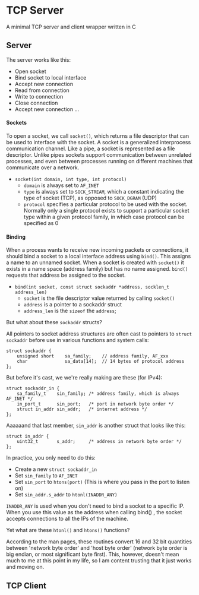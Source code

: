 # TCP Server

A minimal TCP server and client wrapper written in C

## Server

The server works like this:

* Open socket
* Bind socket to local interface
* Accept new connection
* Read from connection
* Write to connection
* Close connection
* Accept new connection ...

#### Sockets

To open a socket, we call `socket()`, which returns a file descriptor that can be used to interface with the socket. A socket is a generalized interprocess communication channel. Like a pipe, a socket is represented as a file descriptor. Unlike pipes sockets support communication between unrelated processes, and even between processes running on different machines that communicate over a network.

* `socket(int domain, int type, int protocol)`
    - `domain` is always set to `AF_INET`
    - `type` is always set to `SOCK_STREAM`, which a constant indicating the type of socket (TCP), as opposed to `SOCK_DGRAM` (UDP)
    - `protocol` specifies a particular protocol to be used with the socket. Normally only a single protocol exists to support a particular socket type within a given protocol family, in which case protocol can be specified as 0

#### Binding

When a process wants to receive new incoming packets or connections, it should bind a socket to a local interface address using `bind()`. This assigns a name to an unnamed socket. When a socket is created with `socket()` it exists in a name space (address family) but has no name assigned. `bind()` requests that address be assigned to the socket.

* `bind(int socket, const struct sockaddr *address, socklen_t address_len)`
    - `socket` is the file descriptor value returned by calling `socket()`
    - `address` is a pointer to a sockaddr struct
    - `address_len` is the `sizeof` the `address`;

But what about these `sockaddr` structs?

All pointers to socket address structures are often cast to pointers to `struct sockaddr` before use in various functions and system calls:

```
struct sockaddr {
    unsigned short    sa_family;    // address family, AF_xxx
    char              sa_data[14];  // 14 bytes of protocol address
};
```


But before it's cast, we we're really making are these (for IPv4):

```
struct sockaddr_in {
	sa_family_t    sin_family; /* address family, which is always AF_INET */
	in_port_t      sin_port;   /* port in network byte order */
	struct in_addr sin_addr;   /* internet address */
};
```

Aaaaaand that last member, `sin_addr` is another struct that looks like this:

```
struct in_addr {
	uint32_t       s_addr;     /* address in network byte order */
};
```

In practice, you only need to do this:

* Create a new `struct sockaddr_in`
* Set `sin_family` to `AF_INET`
* Set `sin_port` to `htons(port)` (This is where you pass in the port to listen on)
* Set `sin_addr.s_addr` to `htonl(INADDR_ANY)`

`INADDR_ANY` is used when you don't need to bind a socket to a specific IP. When you use this value as the address when calling bind() , the socket accepts connections to all the IPs of the machine.

Yet what are these `htonl()` and `htons()` functions?

According to the man pages, these routines convert 16 and 32 bit quantities between 'network byte order' and 'host byte order' (network byte order is big endian, or most significant byte first). This, however, doesn't mean much to me at this point in my life, so I am content trusting that it just works and moving on.




## TCP Client

